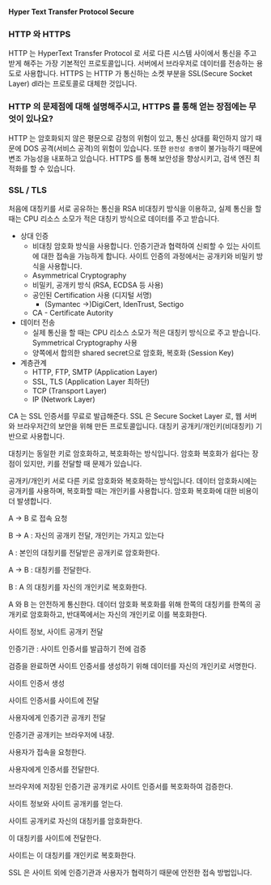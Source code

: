 **Hyper Text Transfer Protocol Secure**

### HTTP 와 HTTPS

HTTP 는 HyperText Transfer Protocol 로 서로 다른 시스템 사이에서 통신을 주고 받게 해주는 가장 기본적인 프로토콜입니다. 서버에서 브라우저로 데이터를 전송하는 용도로 사용합니다. HTTPS 는 HTTP 가 통신하는 소켓 부분을 SSL(Secure Socket Layer) dl라는 프로토콜로 대체한 것입니다.

### HTTP 의 문제점에 대해 설명해주시고, HTTPS 를 통해 얻는 장점에는 무엇이 있나요?

HTTP 는 암호화되지 않은 평문으로 감청의 위험이 있고, 통신 상대를 확인하지 않기 때문에 DOS 공격(서비스 공격)의 위험이 있습니다. 또한 `완전성 증명`이 불가능하기 때문에 변조 가능성을 내포하고 있습니다. HTTPS 를 통해 보안성을 향상시키고, 검색 엔진 최적화를 할 수 있습니다.

### SSL / TLS

처음에 대칭키를 서로 공유하는 통신을 RSA 비대칭키 방식을 이용하고, 실제 통신을 할 때는 CPU 리소스 소모가 적은 대칭키 방식으로 데이터를 주고 받습니다.

- 상대 인증
  - 비대칭 암호화 방식을 사용합니다. 인증기관과 협력하여 신뢰할 수 있는 사이트에 대한 접속을 가능하게 합니다. 사이트 인증의 과정에서는 공개키와 비밀키 방식을 사용합니다.
  - Asymmetrical Cryptography
  - 비밀키, 공개키 방식 (RSA, ECDSA 등 사용)
  - 공인된 Certification 사용 (디지털 서명)
    - (Symantec →)DigiCert, IdenTrust, Sectigo
  - CA - Certificate Autority
- 데이터 전송
  - 실제 통신을 할 때는 CPU 리소스 소모가 적은 대칭키 방식으로 주고 받습니다. Symmetrical Cryptography 사용
  - 양쪽에서 합의한 shared secret으로 암호화, 복호화 (Session Key)
- 계층관계
  - HTTP, FTP, SMTP (Application Layer)
  - SSL, TLS (Application Layer 최하단)
  - TCP (Transport Layer)
  - IP (Network Layer)

CA 는 SSL 인증서를 무료로 발급해준다. SSL 은 Secure Socket Layer 로, 웹 서버와 브라우저간의 보안을 위해 만든 프로토콜입니다. 대칭키 공개키/개인키(비대칭키) 기반으로 사용합니다.

대칭키는 동일한 키로 암호화하고, 복호화하는 방식입니다. 암호화 복호화가 쉽다는 장점이 있지만, 키를 전달할 때 문제가 있습니다.

공개키/개인키 서로 다른 키로 암호화와 복호화하는 방식입니다. 데이터 암호화시에는 공개키를 사용하며, 복호화할 때는 개인키를 사용합니다. 암호화 복호화에 대한 비용이 더 발생합니다.

A → B 로 접속 요청

B → A : 자신의 공개키 전달, 개인키는 가지고 있는다

A : 본인의 대칭키를 전달받은 공개키로 암호화한다.

A → B : 대칭키를 전달한다.

B : A 의 대칭키를 자신의 개인키로 복호화한다.

A 와 B 는 안전하게 통신한다. 데이터 암호화 복호화를 위해 한쪽의 대칭키를 한쪽의 공개키로 암호화하고, 반대쪽에서는 자신의 개인키로 이를 복호화한다.

사이트 정보, 사이트 공개키 전달

인증기관 : 사이트 인증서를 발급하기 전에 검증

검증을 완료하면 사이트 인증서를 생성하기 위해 데이터를 자신의 개인키로 서명한다.

사이트 인증서 생성

사이트 인증서를 사이트에 전달

사용자에게 인증기관 공개키 전달

인증기관 공개키는 브라우저에 내장.

사용자가 접속을 요청한다.

사용자에게 인증서를 전달한다.

브라우저에 저장된 인증기관 공개키로 사이트 인증서를 복호화하여 검증한다.

사이트 정보와 사이트 공개키를 얻는다.

사이트 공개키로 자신의 대칭키를 암호화한다.

이 대칭키를 사이트에 전달한다.

사이트는 이 대칭키를 개인키로 복호화한다.

SSL 은 사이트 외에 인증기관과 사용자가 협력하기 때문에 안전한 접속 방법입니다.
